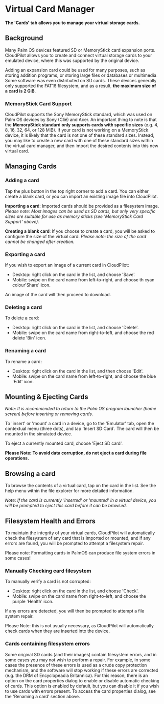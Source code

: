 # Virtual Card Manager

**The 'Cards' tab allows you to manage your virtual storage cards.**


## Background
 Many Palm OS devices featured SD or MemoryStick card expansion ports.  CloudPilot allows you to create and connect virtual storage cards to your emulated device, where this was supported by the original device.
 
 Adding an expansion card could be used for many purposes, such as storing addition programs, or storing large files or databases or multimedia. Some software was even distributed on SD cards. These devices generally only supported the FAT16 filesystem, and as a result, **the maximum size of a card is 2 GiB**.

### MemoryStick Card Support
CloudPilot supports the Sony MemoryStick standard, which was used on Palm OS devices by Sony (Clié) and Acer. An important thing to note is that the **MemoryStick standard only supports cards with specific sizes** (e.g. 4, 8, 16, 32, 64, or 128 MiB). If your card is not working on a MemoryStick device, it is likely that the card is not one of these standard sizes. Instead, you may like to create a new card with one of these standard sizes within the virtual card manager, and then import the desired contents into this new virtual card.

## Managing Cards
### Adding a card
 Tap the plus button in the top right corner to add a card. You can either create a blank card, or you can import an existing image file into CloudPilot.
 
 **Importing a card**: Imported cards should be provided as a filesystem image. *Please note: Most images can be used as SD cards, but only very specific sizes are suitable for use as memory sticks (see 'MemoryStick Card Support' above).*
 
 **Creating a blank card**: If you choose to create a card, you will be asked to configure the size of the virtual card. *Please note: the size of the card cannot be changed after creation.*

### Exporting a card
If you wish to export an image of a current card in CloudPilot:

* Desktop: right click on the card in the list, and choose 'Save'. 
* Mobile: swipe on the card name from left-to-right, and choose th cyan colour'Share' icon.

An image of the card will then proceed to download.

### Deleting a card
To delete a card:

* Desktop: right click on the card in the list, and choose 'Delete'.
* Mobile: swipe on the card name from right-to-left, and choose the red delete 'Bin' icon.

### Renaming a card
To rename a card:
* Desktop: right click on the card in the list, and then choose 'Edit'.
* Mobile: swipe on the card name from left-to-right, and choose the blue 'Edit' icon.

## Mounting & Ejecting Cards
*Note: It is recommended to return to the Palm OS program launcher (home screen) before inserting or removing cards.*

To 'insert' or 'mount' a card in a device, go to the 'Emulator' tab, open the contextual menu (three dots), and tap 'Insert SD Card'. The card will then be mounted in the simulated device. 

To eject a currently mounted card, choose 'Eject SD card'. 

**Please Note: To avoid data corruption, do not eject a card during file operations.**

## Browsing a card
To browse the contents of a virtual card, tap on the card in the list. See the help menu within the file explorer for more detailed information. 

*Note: If the card is currently 'inserted' or 'mounted' in a virtual device, you will be prompted to eject this card before it can be browsed.*

## Filesystem Health and Errors

To maintain the integrity of your virtual cards, CloudPilot will automatically check the filesystem of any card that is imported or mounted, and if any errors are found, you will be prompted to attempt a filesystem repair.

Please note: Formatting cards in PalmOS can produce file system errors in some cases!

### Manually Checking card filesystem
To manually verify a card is not corrupted:

* Desktop: right click on the card in the list, and choose 'Check'.
* Mobile: swipe on the card name from right-to-left, and choose the purple 'Health' icon.

If any errors are detected, you will then be prompted to attempt a file system repair. 

Please Note: this is not usually necessary, as CloudPilot will automatically check cards when they are inserted into the device. 

### Cards containing filesystem errors
Some original SD cards (and their images) contain filesystem errors, and in some cases you may not wish to perform a repair. For example, in some cases the presence of these errors is used as a crude copy protection mechanism, and the software will stop working if these errors are corrected (e.g. the DRM of Encyclopeadia Britannica). For this reason, there is an option on the card properties dialog to enable or disable automatic checking of cards. This option is enabled by default, but you can disable it if you wish to use cards with errors present. To access the card properties dialog, see the 'Renaming a card' section above. 
